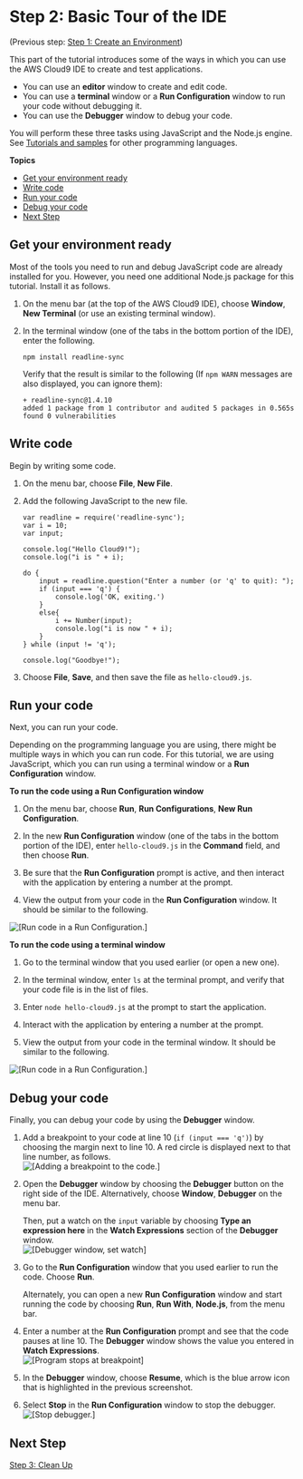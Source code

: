 # Step 2: Basic Tour of the IDE<a name="tutorial-tour-ide-cli-step2"></a>

\(Previous step: [Step 1: Create an Environment](tutorial-create-environment-cli-step1.md)\)

This part of the tutorial introduces some of the ways in which you can use the AWS Cloud9 IDE to create and test applications\.
+ You can use an **editor** window to create and edit code\.
+ You can use a **terminal** window or a **Run Configuration** window to run your code without debugging it\.
+ You can use the **Debugger** window to debug your code\.

You will perform these three tasks using JavaScript and the Node\.js engine\. See [Tutorials and samples](tutorials.md) for other programming languages\.

**Topics**
+ [Get your environment ready](#w32aac11c15c25b5b9)
+ [Write code](#w32aac11c15c25b5c11)
+ [Run your code](#w32aac11c15c25b5c13)
+ [Debug your code](#w32aac11c15c25b5c15)
+ [Next Step](#tutorial-tour-ide-cli-step2-next)

## Get your environment ready<a name="w32aac11c15c25b5b9"></a>

Most of the tools you need to run and debug JavaScript code are already installed for you\. However, you need one additional Node\.js package for this tutorial\. Install it as follows\.

1. On the menu bar \(at the top of the AWS Cloud9 IDE\), choose **Window**, **New Terminal** \(or use an existing terminal window\)\.

1. In the terminal window \(one of the tabs in the bottom portion of the IDE\), enter the following\.

   ```
   npm install readline-sync
   ```

   Verify that the result is similar to the following \(If `npm WARN` messages are also displayed, you can ignore them\):

   ```
   + readline-sync@1.4.10
   added 1 package from 1 contributor and audited 5 packages in 0.565s
   found 0 vulnerabilities
   ```

## Write code<a name="w32aac11c15c25b5c11"></a>

Begin by writing some code\.

1. On the menu bar, choose **File**, **New File**\.

1. Add the following JavaScript to the new file\.

   ```
   var readline = require('readline-sync');
   var i = 10;
   var input;
   
   console.log("Hello Cloud9!");
   console.log("i is " + i);
   
   do {
       input = readline.question("Enter a number (or 'q' to quit): ");
       if (input === 'q') {
           console.log('OK, exiting.')
       }
       else{
           i += Number(input);
           console.log("i is now " + i);
       }
   } while (input != 'q');
   
   console.log("Goodbye!");
   ```

1. Choose **File**, **Save**, and then save the file as `hello-cloud9.js`\.

## Run your code<a name="w32aac11c15c25b5c13"></a>

Next, you can run your code\.

Depending on the programming language you are using, there might be multiple ways in which you can run code\. For this tutorial, we are using JavaScript, which you can run using a terminal window or a **Run Configuration** window\.

**To run the code using a Run Configuration window**

1. On the menu bar, choose **Run**, **Run Configurations**, **New Run Configuration**\.

1. In the new **Run Configuration** window \(one of the tabs in the bottom portion of the IDE\), enter `hello-cloud9.js` in the **Command** field, and then choose **Run**\.

1. Be sure that the **Run Configuration** prompt is active, and then interact with the application by entering a number at the prompt\.

1. View the output from your code in the **Run Configuration** window\. It should be similar to the following\.

![\[Run code in a Run Configuration.\]](http://docs.aws.amazon.com/cloud9/latest/user-guide/images/basic-ide-run-run-config.png)

**To run the code using a terminal window**

1. Go to the terminal window that you used earlier \(or open a new one\)\.

1. In the terminal window, enter `ls` at the terminal prompt, and verify that your code file is in the list of files\.

1. Enter `node hello-cloud9.js` at the prompt to start the application\.

1. Interact with the application by entering a number at the prompt\.

1. View the output from your code in the terminal window\. It should be similar to the following\.

![\[Run code in a Run Configuration.\]](http://docs.aws.amazon.com/cloud9/latest/user-guide/images/basic-ide-run-terminal.png)

## Debug your code<a name="w32aac11c15c25b5c15"></a>

Finally, you can debug your code by using the **Debugger** window\.

1. Add a breakpoint to your code at line 10 \(`if (input === 'q')`\) by choosing the margin next to line 10\. A red circle is displayed next to that line number, as follows\.  
![\[Adding a breakpoint to the code.\]](http://docs.aws.amazon.com/cloud9/latest/user-guide/images/basic-ide-debug-breakpoint.png)

1. Open the **Debugger** window by choosing the **Debugger** button on the right side of the IDE\. Alternatively, choose **Window**, **Debugger** on the menu bar\.

   Then, put a watch on the `input` variable by choosing **Type an expression here** in the **Watch Expressions** section of the **Debugger** window\.  
![\[Debugger window, set watch\]](http://docs.aws.amazon.com/cloud9/latest/user-guide/images/basic-ide-debug-watch.png)

1. Go to the **Run Configuration** window that you used earlier to run the code\. Choose **Run**\.

   Alternately, you can open a new **Run Configuration** window and start running the code by choosing **Run**, **Run With**, **Node\.js**, from the menu bar\.

1. Enter a number at the **Run Configuration** prompt and see that the code pauses at line 10\. The **Debugger** window shows the value you entered in **Watch Expressions**\.  
![\[Program stops at breakpoint\]](http://docs.aws.amazon.com/cloud9/latest/user-guide/images/basic-ide-debug-break.png)

1. In the **Debugger** window, choose **Resume**, which is the blue arrow icon that is highlighted in the previous screenshot\.

1. Select **Stop** in the **Run Configuration** window to stop the debugger\.  
![\[Stop debugger.\]](http://docs.aws.amazon.com/cloud9/latest/user-guide/images/basic-ide-debug-stop.png)

## Next Step<a name="tutorial-tour-ide-cli-step2-next"></a>

[Step 3: Clean Up](tutorial-clean-up-cli-step3.md)